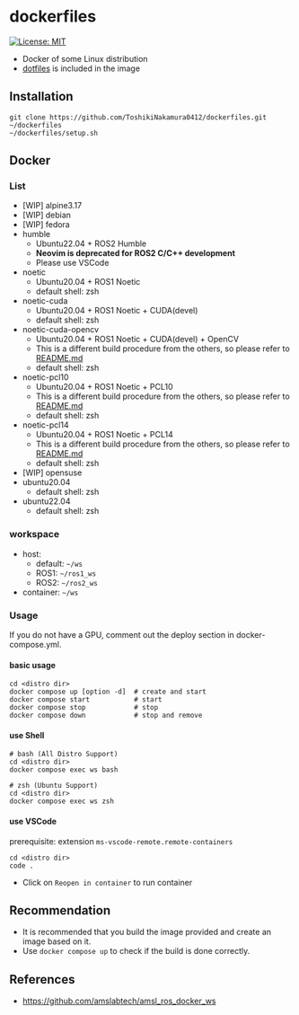 # dockerfiles

[![License: MIT](https://img.shields.io/badge/License-MIT-yellow.svg)](https://opensource.org/licenses/MIT)

- Docker of some Linux distribution
- [dotfiles](https://github.com/ToshikiNakamura0412/dotfiles_for_docker.git) is included in the image

## Installation
```
git clone https://github.com/ToshikiNakamura0412/dockerfiles.git ~/dockerfiles
~/dockerfiles/setup.sh
```

## Docker
### List
- [WIP] alpine3.17
- [WIP] debian
- [WIP] fedora
- humble
  - Ubuntu22.04 + ROS2 Humble
  - **Neovim is deprecated for ROS2 C/C++ development**
  - Please use VSCode
- noetic
  - Ubuntu20.04 + ROS1 Noetic
  - default shell: zsh
- noetic-cuda
  - Ubuntu20.04 + ROS1 Noetic + CUDA(devel)
  - default shell: zsh
- noetic-cuda-opencv
  - Ubuntu20.04 + ROS1 Noetic + CUDA(devel) + OpenCV
  - This is a different build procedure from the others, so please refer to [README.md](noetic-cuda-opencv/README.md)
  - default shell: zsh
- noetic-pcl10
  - Ubuntu20.04 + ROS1 Noetic + PCL10
  - This is a different build procedure from the others, so please refer to [README.md](noetic-pcl10/README.md)
  - default shell: zsh
- noetic-pcl14
  - Ubuntu20.04 + ROS1 Noetic + PCL14
  - This is a different build procedure from the others, so please refer to [README.md](noetic-pcl14/README.md)
  - default shell: zsh
- [WIP] opensuse
- ubuntu20.04
  - default shell: zsh
- ubuntu22.04
  - default shell: zsh

### workspace
- host:
  - default: `~/ws`
  - ROS1: `~/ros1_ws`
  - ROS2: `~/ros2_ws`
- container: `~/ws`

### Usage
If you do not have a GPU, comment out the deploy section in docker-compose.yml.

#### basic usage
```
cd <distro dir>
docker compose up [option -d]  # create and start
docker compose start           # start
docker compose stop            # stop
docker compose down            # stop and remove
```

#### use Shell
```
# bash (All Distro Support)
cd <distro dir>
docker compose exec ws bash

# zsh (Ubuntu Support)
cd <distro dir>
docker compose exec ws zsh
```

#### use VSCode
prerequisite: extension `ms-vscode-remote.remote-containers`
```
cd <distro dir>
code .
```
- Click on `Reopen in container` to run container

## Recommendation
- It is recommended that you build the image provided and create an image based on it.
- Use `docker compose up` to check if the build is done correctly.

## References
- https://github.com/amslabtech/amsl_ros_docker_ws

